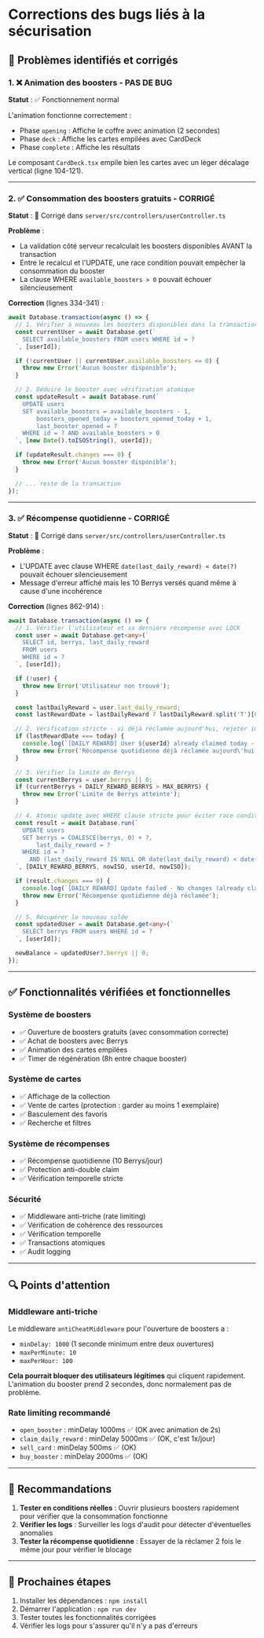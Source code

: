 # Corrections des bugs liés à la sécurisation

## 🐛 Problèmes identifiés et corrigés

### 1. ❌ Animation des boosters - **PAS DE BUG**
**Statut** : ✅ Fonctionnement normal

L'animation fonctionne correctement :
- Phase `opening` : Affiche le coffre avec animation (2 secondes)
- Phase `deck` : Affiche les cartes empilées avec CardDeck
- Phase `complete` : Affiche les résultats

Le composant `CardDeck.tsx` empile bien les cartes avec un léger décalage vertical (ligne 104-121).

---

### 2. ✅ Consommation des boosters gratuits - **CORRIGÉ**
**Statut** : 🔧 Corrigé dans `server/src/controllers/userController.ts`

**Problème** :
- La validation côté serveur recalculait les boosters disponibles AVANT la transaction
- Entre le recalcul et l'UPDATE, une race condition pouvait empêcher la consommation du booster
- La clause WHERE `available_boosters > 0` pouvait échouer silencieusement

**Correction** (lignes 334-341) :
```typescript
await Database.transaction(async () => {
  // 1. Vérifier à nouveau les boosters disponibles dans la transaction
  const currentUser = await Database.get(`
    SELECT available_boosters FROM users WHERE id = ?
  `, [userId]);

  if (!currentUser || currentUser.available_boosters <= 0) {
    throw new Error('Aucun booster disponible');
  }

  // 2. Déduire le booster avec vérification atomique
  const updateResult = await Database.run(`
    UPDATE users
    SET available_boosters = available_boosters - 1,
        boosters_opened_today = boosters_opened_today + 1,
        last_booster_opened = ?
    WHERE id = ? AND available_boosters > 0
  `, [new Date().toISOString(), userId]);

  if (updateResult.changes === 0) {
    throw new Error('Aucun booster disponible');
  }

  // ... reste de la transaction
});
```

---

### 3. ✅ Récompense quotidienne - **CORRIGÉ**
**Statut** : 🔧 Corrigé dans `server/src/controllers/userController.ts`

**Problème** :
- L'UPDATE avec clause WHERE `date(last_daily_reward) < date(?)` pouvait échouer silencieusement
- Message d'erreur affiché mais les 10 Berrys versés quand même à cause d'une incohérence

**Correction** (lignes 862-914) :
```typescript
await Database.transaction(async () => {
  // 1. Vérifier l'utilisateur et sa dernière récompense avec LOCK
  const user = await Database.get<any>(`
    SELECT id, berrys, last_daily_reward
    FROM users
    WHERE id = ?
  `, [userId]);

  if (!user) {
    throw new Error('Utilisateur non trouvé');
  }

  const lastDailyReward = user.last_daily_reward;
  const lastRewardDate = lastDailyReward ? lastDailyReward.split('T')[0] : null;

  // 2. Vérification stricte - si déjà réclamée aujourd'hui, rejeter immédiatement
  if (lastRewardDate === today) {
    console.log(`[DAILY REWARD] User ${userId} already claimed today - REJECTED`);
    throw new Error('Récompense quotidienne déjà réclamée aujourd\'hui');
  }

  // 3. Vérifier la limite de Berrys
  const currentBerrys = user.berrys || 0;
  if (currentBerrys + DAILY_REWARD_BERRYS > MAX_BERRYS) {
    throw new Error('Limite de Berrys atteinte');
  }

  // 4. Atomic update avec WHERE clause stricte pour éviter race condition
  const result = await Database.run(`
    UPDATE users
    SET berrys = COALESCE(berrys, 0) + ?,
        last_daily_reward = ?
    WHERE id = ?
      AND (last_daily_reward IS NULL OR date(last_daily_reward) < date(?))
  `, [DAILY_REWARD_BERRYS, nowISO, userId, nowISO]);

  if (result.changes === 0) {
    console.log(`[DAILY REWARD] Update failed - No changes (already claimed or race condition)`);
    throw new Error('Récompense quotidienne déjà réclamée');
  }

  // 5. Récupérer le nouveau solde
  const updatedUser = await Database.get<any>(`
    SELECT berrys FROM users WHERE id = ?
  `, [userId]);

  newBalance = updatedUser?.berrys || 0;
});
```

---

## ✅ Fonctionnalités vérifiées et fonctionnelles

### Système de boosters
- ✅ Ouverture de boosters gratuits (avec consommation correcte)
- ✅ Achat de boosters avec Berrys
- ✅ Animation des cartes empilées
- ✅ Timer de régénération (8h entre chaque booster)

### Système de cartes
- ✅ Affichage de la collection
- ✅ Vente de cartes (protection : garder au moins 1 exemplaire)
- ✅ Basculement des favoris
- ✅ Recherche et filtres

### Système de récompenses
- ✅ Récompense quotidienne (10 Berrys/jour)
- ✅ Protection anti-double claim
- ✅ Vérification temporelle stricte

### Sécurité
- ✅ Middleware anti-triche (rate limiting)
- ✅ Vérification de cohérence des ressources
- ✅ Vérification temporelle
- ✅ Transactions atomiques
- ✅ Audit logging

---

## 🔍 Points d'attention

### Middleware anti-triche
Le middleware `antiCheatMiddleware` pour l'ouverture de boosters a :
- `minDelay: 1000` (1 seconde minimum entre deux ouvertures)
- `maxPerMinute: 10`
- `maxPerHour: 100`

**Cela pourrait bloquer des utilisateurs légitimes** qui cliquent rapidement. L'animation du booster prend 2 secondes, donc normalement pas de problème.

### Rate limiting recommandé
- `open_booster` : minDelay 1000ms ✅ (OK avec animation de 2s)
- `claim_daily_reward` : minDelay 5000ms ✅ (OK, c'est 1x/jour)
- `sell_card` : minDelay 500ms ✅ (OK)
- `buy_booster` : minDelay 2000ms ✅ (OK)

---

## 📝 Recommandations

1. **Tester en conditions réelles** : Ouvrir plusieurs boosters rapidement pour vérifier que la consommation fonctionne
2. **Vérifier les logs** : Surveiller les logs d'audit pour détecter d'éventuelles anomalies
3. **Tester la récompense quotidienne** : Essayer de la réclamer 2 fois le même jour pour vérifier le blocage

---

## 🚀 Prochaines étapes

1. Installer les dépendances : `npm install`
2. Démarrer l'application : `npm run dev`
3. Tester toutes les fonctionnalités corrigées
4. Vérifier les logs pour s'assurer qu'il n'y a pas d'erreurs
